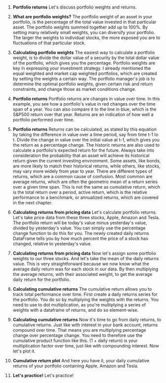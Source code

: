 1. **Portfolio returns**
Let's discuss portfolio weights and returns.

2. **What are portfolio weights?**
The portfolio weight of an asset in your portfolio, is the percentage of the total value invested in that particular asset. The portfolio weights summed together add up to 100%. By setting many relatively small weights, you can diversify your portfolio. The larger the weights to individual stocks, the more exposed you are to fluctuations of that particular stock.

3. **Calculating portfolio weights**
The easiest way to calculate a portfolio weight, is to divide the dollar value of a security by the total dollar value of the portfolio, which gives you the percentage. Portfolio weights are key in expressing your investment strategy. I already mentioned the equal weighted and market cap weighted portfolios, which are created by setting the weights a certain way. The portfolio manager's job is to determine the optimal portfolio weights, given certain risk and return constraints, and change those as market conditions change.

4. **Portfolio returns**
Portfolio returns are changes in value over time. In this example, you see how a portfolio's value in red changes over the time span of a year. You can also compare it to the line in blue, which is the S&P500 return over that year. Returns are an indication of how well a portfolio performed over time.

5. **Portfolio returns**
Returns can be calculated, as stated by this equation by taking the difference in value over a time period, say from time t-1 to t. Divide the change in value over the initial value at t-1, which gives you the return as a percentage change. The historic returns are also used to calculate a portfolio's expected return for the future. Always take into consideration the probability that an asset will achieve its historical return given the current investing environment. Some assets, like bonds, are more likely to match their historical returns, while others, like stocks, may vary more widely from year to year. There are different types of returns, which are a common cause of confusion. Most common are average returns, which are often the geometric mean of a return series over a given time span. This is not the same as cumulative return, which is the total return over a period, active return, which is the relative performance to a benchmark, or annualized returns, which are covered in the next chapter.

6. **Calculating returns from pricing data**
Let's calculate portfolio returns. Let's take price data from these three stocks, Apple, Amazon and Tesla. The portfolio return will be today's value minus yesterday's value, divided by yesterday's value. You can simply use the percentage change function to do this for you. The newly created daily returns DataFrame tells you by how much percent the price of a stock has changed, relative to yesterday's value.

7. **Calculating returns from pricing data**
Now let's assign some portfolio weights to our three stocks. And let's take the mean of the daily returns value. This is very straightforward because we now know what the average daily return was for each stock in our data. By then multiplying the average returns, with their associated weight, to get the average daily return for the portfolio.

8. **Calculating cumulative returns**
The cumulative return allows you to track total performance over time. First create a daily returns series for the portfolio. You do so by multiplying the weights with the returns. You need to use to dot multiplication, as you're multiplying a series of weights with a dataframe of returns, and do so element-wise.

9. **Calculating cumulative returns**
Now it's time to go from daily returns, to cumulative returns. Just like with interest in your bank account, returns compound over time. That means you are multiplying percentage change over percentage change. You need to therefore use the cumulative product function like this. (1 + daily return) is your multiplication factor over time, just like with compounding interest. Now let's plot it.

10. **Cumulative return plot**
And here you have it, your daily cumulative returns of your portfolio containing Apple, Amazon and Tesla.

11. **Let's practice!**
Let's practice!

